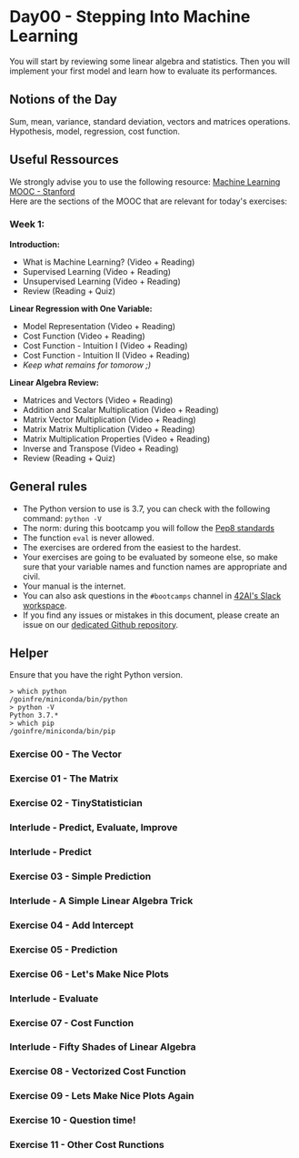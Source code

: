 # Day00 - Stepping Into Machine Learning

You will start by reviewing some linear algebra and statistics. Then you will implement your first model and learn how to evaluate its performances. 

## Notions of the Day
Sum, mean, variance, standard deviation, vectors and matrices operations.  
Hypothesis, model, regression, cost function. 

## Useful Ressources  
  
We strongly advise you to use the following resource:
[Machine Learning MOOC - Stanford](https://www.coursera.org/learn/machine-learning/home/week/1)  
Here are the sections of the MOOC that are relevant for today's exercises: 

### Week 1: 

**Introduction:**

* What is Machine Learning? (Video + Reading)
* Supervised Learning (Video + Reading)
* Unsupervised Learning (Video + Reading)
* Review (Reading + Quiz)
    
**Linear Regression with One Variable:**  

* Model Representation (Video + Reading)
* Cost Function (Video + Reading)
* Cost Function - Intuition I (Video + Reading)
* Cost Function - Intuition II (Video + Reading)
* *Keep what remains for tomorow ;)*

**Linear Algebra Review:**

* Matrices and Vectors (Video + Reading)
* Addition and Scalar Multiplication (Video + Reading)
* Matrix Vector Multiplication (Video + Reading)
* Matrix Matrix Multiplication (Video + Reading)
* Matrix Multiplication Properties (Video + Reading)
* Inverse and Transpose (Video + Reading)
* Review (Reading + Quiz)

## General rules

* The Python version to use is 3.7, you can check with the following command: `python -V`
* The norm: during this bootcamp you will follow the [Pep8 standards](https://www.python.org/dev/peps/pep-0008/)
* The function `eval` is never allowed.
* The exercises are ordered from the easiest to the hardest.
* Your exercises are going to be evaluated by someone else, so make sure that your variable names and function names are appropriate and civil. 
* Your manual is the internet.
* You can also ask questions in the `#bootcamps` channel in [42AI's Slack workspace](42-ai.slack.com).
* If you find any issues or mistakes in this document, please create an issue on our [dedicated Github repository](https://github.com/42-AI/bootcamp_machine-learning/issues).

## Helper

Ensure that you have the right Python version.

```
> which python
/goinfre/miniconda/bin/python
> python -V
Python 3.7.*
> which pip
/goinfre/miniconda/bin/pip
```


### Exercise 00 - The Vector

### Exercise 01 - The Matrix

### Exercise 02 - TinyStatistician

### Interlude - Predict, Evaluate, Improve

### Interlude - Predict

### Exercise 03 - Simple Prediction

### Interlude - A Simple Linear Algebra Trick

### Exercise 04 - Add Intercept

### Exercise 05 - Prediction

### Exercise 06 - Let's Make Nice Plots

### Interlude - Evaluate

### Exercise 07 - Cost Function

### Interlude - Fifty Shades of Linear Algebra

### Exercise 08 - Vectorized Cost Function

### Exercise 09 - Lets Make Nice Plots Again

### Exercise 10 - Question time!

### Exercise 11 - Other Cost Runctions
